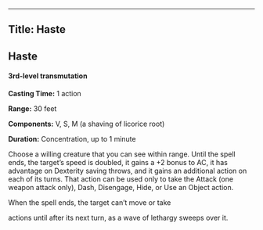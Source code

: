 -------------------------
Title: Haste
-------------------------

## Haste

#### 3rd-level transmutation


**Casting Time:** 1 action

**Range:** 30 feet

**Components:** V, S, M (a shaving of licorice root)

**Duration:** Concentration, up to 1 minute


Choose a willing creature that you can see within range. Until the spell
ends, the target’s speed is doubled, it gains a +2 bonus to AC, it has
advantage on Dexterity saving throws, and it gains an additional action
on each of its turns. That action can be used only to take the Attack
(one weapon attack only), Dash, Disengage, Hide, or Use an Object
action.

When the spell ends, the target can’t move or take

actions until after its next turn, as a wave of lethargy sweeps over it.


